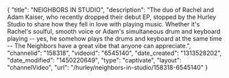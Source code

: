 {
    "title": "NEIGHBORS IN STUDIO",
    "description": "The duo of Rachel and Adam Kaiser, who recently dropped their debut EP, stopped by the Hurley Studio to share how they fell in love with playing music. Whether it's Rachel's soulful, smooth voice or Adam's simultaneous drum and keyboard playing -- yes, he somehow plays the drums and keyboard at the same time -- The Neighbors have a great vibe that anyone can appreciate.",
    "channelid": "158318",
    "videoid": "6545140",
    "date_created": "1313528202",
    "date_modified": "1450220649",
    "type": "captivate",
    "layout": "channelVideo",
    "url": "\/hurley\/neighbors-in-studio\/158318-6545140"
}